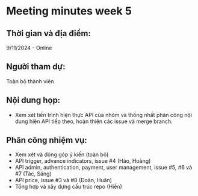 # Meeting minutes week 5
## Thời gian và địa điểm:
9/11/2024 - Online
## Người tham dự:
Toàn bộ thành viên
## Nội dung họp:
- Xem xét tiến trình hiện thực API của nhóm và thống nhất phân công nội dung hiện API tiếp theo, hoàn thiện các issue và merge branch.
## Phân công nhiệm vụ:
- Xem xét và đóng góp ý kiến (toàn bộ)
- API trigger, advance indicators, issue #4 (Hào, Hoàng)
- API admin, authentication, payment, user management, issue #5, #6 và #7 (Tác, Sáng)
- API price, issue #3 và #8 (Đoàn, Huân)
- Tổng hợp và xây dựng cấu trúc repo (Hiền)
